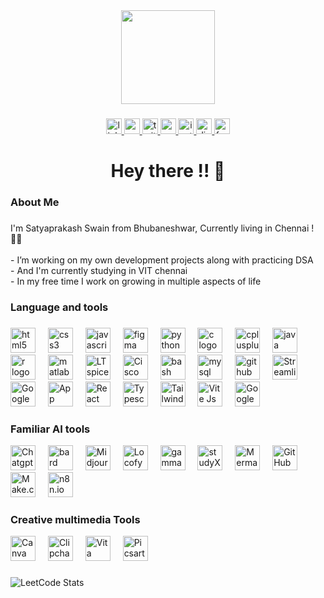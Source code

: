 <div align="center">
  <img height="150" src="https://encrypted-tbn0.gstatic.com/images?q=tbn:ANd9GcTnDrLd4YDmRCSdfSys9u3tNj3o1iBJvulhQQ&s"  />
</div>

###

<div align="center">
  <a href="https://www.linkedin.com/in/satyaprakash-swain-613067210/" target="_blank">
    <img src="https://img.shields.io/static/v1?message=LinkedIn&logo=linkedin&label=&color=0077B5&logoColor=white&labelColor=&style=for-the-badge" height="25" alt="linkedin logo"  />
  </a>
  <a href="https://www.youtube.com/@Satyaprakash__1929" target="_blank">
    <img src="https://img.shields.io/static/v1?message=Youtube&logo=youtube&label=&color=FF0000&logoColor=white&labelColor=&style=for-the-badge" height="25" alt="youtube logo"  />
  </a>
  <a href="https://x.com/Satya_1929" target="_blank">
    <img src="https://img.shields.io/static/v1?message=Twitter&logo=twitter&label=&color=1DA1F2&logoColor=white&labelColor=&style=for-the-badge" height="25" alt="twitter logo"  />
  </a>
  <a href="spswain2003.org@gmail.com" target="_blank">
    <img src="https://img.shields.io/static/v1?message=Gmail&logo=gmail&label=&color=D14836&logoColor=white&labelColor=&style=for-the-badge" height="25" alt="gmail logo"  />
  </a>
  <a href="https://www.instagram.com/satya__social" target="_blank">
    <img src="https://img.shields.io/static/v1?message=Instagram&logo=instagram&label=&color=E4405F&logoColor=white&labelColor=&style=for-the-badge" height="25" alt="instagram logo"  />
  </a>
  <a href="Satyaprakash Swain#4868" target="_blank">
    <img src="https://img.shields.io/static/v1?message=Discord&logo=discord&label=&color=7289DA&logoColor=white&labelColor=&style=for-the-badge" height="25" alt="discord logo"  />
  </a>
  <a href="https://www.facebook.com/profile.php?id=100077099600615" target="_blank">
    <img src="https://img.shields.io/static/v1?message=Facebook&logo=facebook&label=&color=1877F2&logoColor=white&labelColor=&style=for-the-badge" height="25" alt="facebook logo"  />
  </a>
</div>

###

<h1 align="center">Hey there !! 👋</h1>

###

<h3 align="left">About Me </h3>

###

<p align="left">I'm Satyaprakash Swain from Bhubaneshwar, Currently living in Chennai ! 👩‍💻<br><br>- I’m working on my own development projects along with practicing DSA <br>- And I'm currently studying in VIT chennai<br>- In my free time I work on growing in multiple aspects of life</p>

###

<h3 align="left">Language and tools </h3>

###

<div align="left">
  <img src="https://cdn.jsdelivr.net/gh/devicons/devicon/icons/html5/html5-original.svg" height="40" alt="html5 logo"  />
  <img width="12" />
  <img src="https://cdn.jsdelivr.net/gh/devicons/devicon/icons/css3/css3-original.svg" height="40" alt="css3 logo"  />
  <img width="12" />
  <img src="https://cdn.jsdelivr.net/gh/devicons/devicon/icons/javascript/javascript-original.svg" height="40" alt="javascript logo"  />
  <img width="12" />
  <img src="https://cdn.jsdelivr.net/gh/devicons/devicon/icons/figma/figma-original.svg" height="40" alt="figma logo"  />
  <img width="12" />
  <img src="https://cdn.jsdelivr.net/gh/devicons/devicon/icons/python/python-original.svg" height="40" alt="python logo"  />
  <img width="12" />
  <img src="https://cdn.jsdelivr.net/gh/devicons/devicon/icons/c/c-original.svg" height="40" alt="c logo"  />
  <img width="12" />
  <img src="https://cdn.jsdelivr.net/gh/devicons/devicon/icons/cplusplus/cplusplus-original.svg" height="40" alt="cplusplus logo"  />
  <img width="12" />
  <img src="https://cdn.jsdelivr.net/gh/devicons/devicon/icons/java/java-original.svg" height="40" alt="java logo"  />
  <img width="12" />
  <img src="https://cdn.simpleicons.org/r/276DC3" height="40" alt="r logo"  />
  <img width="12" />
  <img src="https://skillicons.dev/icons?i=matlab" height="40" alt="matlab logo"  />
  <img width="12" />
  <img src="https://i.redd.it/x6gnx2y78vy51.png" height="40" alt="LT spice"  />
  <img width="12" />
  <img src="https://filehulk.com/wp-content/uploads/2020/01/packet-Tracer-Picture.png" height="40" alt="Cisco packet tracer "  />
  <img width="12" />
  <img src="https://cdn.simpleicons.org/gnubash/4EAA25" height="40" alt="bash logo"  />
  <img width="12" />
  <img src="https://cdn.jsdelivr.net/gh/devicons/devicon/icons/mysql/mysql-original.svg" height="40" alt="mysql logo"  />
  <img width="12" />
  <img src="https://skillicons.dev/icons?i=github" height="40" alt="github logo"  />
  <img width="12" />
  <img src="https://encrypted-tbn0.gstatic.com/images?q=tbn:ANd9GcSmn_0ThddA3wprGIbV5jsfOX3dIcDIme9zjclH5zW8CJPrR8dEwsEtXT2hPt9i1AA0nWg&usqp=CAU" height="40" alt="Streamlit logo"  />
  <img width="12" />
  <img src="https://static.vecteezy.com/system/resources/previews/031/389/425/large_2x/google-sheets-logo-transparent-free-png.png" height="40" alt="Google Sheeet as Database"  />
  <img width="12" />
  <img src="https://th.bing.com/th/id/OIP.buOWE6utW-uGCWLBcOFNvwHaHa?w=2048&h=2048&rs=1&pid=ImgDetMain" height="40" alt="App script logo"  />
  <img width="12" />
  <img src="https://pnghq.com/wp-content/uploads/pnghq.com-react-logo-high-resolutio-8-2048x1781.png" height="40" alt="React for frontend web logo"  />
  <img width="12" />
  <img src="https://th.bing.com/th/id/OIP.maKe3jXsLd8flovNsX2_3QHaHa?w=167&h=180&c=7&r=0&o=5&dpr=1.1&pid=1.7" height="40" alt="Typescript with react frontend logo"  />
  <img width="12" />
  <img src="https://creazilla-store.fra1.digitaloceanspaces.com/icons/3257079/file-type-tailwind-icon-md.png" height="40" alt="Tailwind css logo"  />
  <img width="12" />
  <img src="https://th.bing.com/th/id/OIP.-clCRotMTDkkIpeLClXBsAHaHa?rs=1&pid=ImgDetMain" height="40" alt="Vite Js build tool logo"  />
  <img width="12" />
  <img src="https://pnghq.com/wp-content/uploads/logo-google-analytics-png-transparent-image-1536x864.png" height="40" alt="Google analytics logo"  />



</div>

###

<h3 align="left">Familiar AI tools </h3>

<div align="left">
  <img src="https://static.vecteezy.com/system/resources/previews/024/558/803/non_2x/openai-chatgpt-logo-icon-free-png.png" height="40" alt="Chatgpt API logo"  />
  <img width="12" />
  <img src="https://freelogopng.com/images/all_img/1690653777google-bard-icon.png" height="40" alt="bard API logo"  />
  <img width="12" />
  <img src="https://uxwing.com/wp-content/themes/uxwing/download/brands-and-social-media/midjourney-color-icon.png" height="40" alt="Midjourney image tool "  />
  <img width="12" />
  <img src="https://www.locofy.ai/assets/icons/apple-touch-icon.png" height="40" alt="Locofy frontend tool "  />  
  <img width="12" />
  <img src="https://th.bing.com/th/id/OIP.jA_4bvuEz5MM5PGisBJtYQAAAA?rs=1&pid=ImgDetMain" height="40" alt="gamma pdf tool "  />  
  <img width="12" />
  <img src="https://play-lh.googleusercontent.com/tv3RJNr1rFu3meNryXnM_UhiK4D_VhgzCbs93ERKkLc2SsmdynJqttR-COxFdqh9HQ3U=w240-h480-rw" height="40" alt="studyX Homework tool "  />  
  <img width="12" />
  <img src="https://encrypted-tbn0.gstatic.com/images?q=tbn:ANd9GcTPMgbHVXJCw0zQzk3DtR607-823YIxR1Zi_Q&s" height="40" alt="Mermaid Flowchart tool "  /> 
  <img width="12" />
  <img src="https://github.githubassets.com/images/modules/logos_page/GitHub-Mark.png" height="40" alt="GitHub Copilot" />
  <img width="12" />
  <img src="https://europe1.discourse-cdn.com/flex013/uploads/make/optimized/1X/694f3217def943314071cd7a9a61f8c14bce26a5_2_500x500.png" height="40" alt="Make.com Automation" />
  <img width="12" />
  <img src="https://developer-applications.webexcontent.com/logo-0d73fe24-056f-4c50-a535-b37b8add7e31.png" height="40" alt="n8n.io Automation" />



</div>

<!--
bolt.new for webdev 
-->

###

<h3 align="left"> Creative multimedia Tools</h3>

<div align="left">
  <img src="https://freelogopng.com/images/all_img/1656733637logo-canva-png.png" height="40" alt="Canva "  />
  <img width="12" />
  <img src="https://cdn01.symbaloo.com/smarkDefinitionAssets/89/smarkDef41310_1679412280062.png" height="40" alt="Clipchamp "  />  
  <img width="12" />
  <img src="https://encrypted-tbn0.gstatic.com/images?q=tbn:ANd9GcQGSDtXfanAoFTv8-oUhXiP01t6s7KIm4szJw&s" height="40" alt="Vita "  />  
  <img width="12" />
  <img src="https://cdnblog.picsart.com/2021/07/icon-square-780x780.jpg" height="40" alt="Picsart"  /> 

 
</div>

###

![LeetCode Stats](https://leetcard.jacoblin.cool/Satya__1929?theme=nord&font=Noto%20Sans%20Sundanese&ext=contest)

<!--
![Leetcode Stats](https://leetcard.jacoblin.cool/Satya__1929?ext=contest)
ext=activity
ext=contest
ext=heatmap

Productive tool - habitica , notion ,etc
Creative multimedia Tools - picsart

-->


